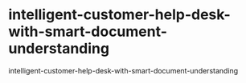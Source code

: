 # intelligent-customer-help-desk-with-smart-document-understanding
intelligent-customer-help-desk-with-smart-document-understanding
